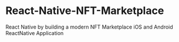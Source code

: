 # React-Native-NFT-Marketplace

React Native by building a modern NFT Marketplace iOS and Android ReactNative Application
